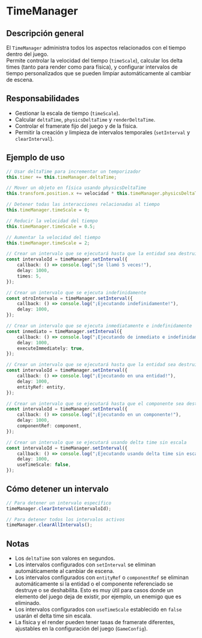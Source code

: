 # TimeManager

## Descripción general

El `TimeManager` administra todos los aspectos relacionados con el tiempo dentro del juego.  
Permite controlar la velocidad del tiempo (`timeScale`), calcular los delta times (tanto para render como para física), y configurar intervalos de tiempo personalizados que se pueden limpiar automáticamente al cambiar de escena.

## Responsabilidades

-   Gestionar la escala de tiempo (`timeScale`).
-   Calcular `deltaTime`, `physicsDeltaTime` y `renderDeltaTime`.
-   Controlar el framerate fijo del juego y de la física.
-   Permitir la creación y limpieza de intervalos temporales (`setInterval` y `clearInterval`).

## Ejemplo de uso

```typescript
// Usar deltaTime para incrementar un temporizador
this.timer += this.timeManager.deltaTime;

// Mover un objeto en física usando physicsDeltaTime
this.transform.position.x += velocidad * this.timeManager.physicsDeltaTime;

// Detener todas las interacciones relacionadas al tiempo
this.timeManager.timeScale = 0;

// Reducir la velocidad del tiempo
this.timeManager.timeScale = 0.5;

// Aumentar la velocidad del tiempo
this.timeManager.timeScale = 2;

// Crear un intervalo que se ejecutará hasta que la entidad sea destruida o deshabilitada
const intervaloId = timeManager.setInterval({
    callback: () => console.log("¡Se llamó 5 veces!"),
    delay: 1000,
    times: 5,
});

// Crear un intervalo que se ejecuta indefinidamente
const otroIntervalo = timeManager.setInterval({
    callback: () => console.log("¡Ejecutando indefinidamente!"),
    delay: 1000,
});

// Crear un intervalo que se ejecuta inmediatamente e indefinidamente
const inmediato = timeManager.setInterval({
    callback: () => console.log("¡Ejecutando de inmediato e indefinidamente!"),
    delay: 1000,
    executeImmediately: true,
});

// Crear un intervalo que se ejecutará hasta que la entidad sea destruida o deshabilitada
const intervaloId = timeManager.setInterval({
    callback: () => console.log("¡Ejecutando en una entidad!"),
    delay: 1000,
    entityRef: entity,
});

// Crear un intervalo que se ejecutará hasta que el componente sea destruido o deshabilitado
const intervaloId = timeManager.setInterval({
    callback: () => console.log("¡Ejecutando en un componente!"),
    delay: 1000,
    componentRef: component,
});

// Crear un intervalo que se ejecutará usando delta time sin escala
const intervaloId = timeManager.setInterval({
    callback: () => console.log("¡Ejecutando usando delta time sin escala!"),
    delay: 1000,
    useTimeScale: false,
});
```

## Cómo detener un intervalo

```typescript
// Para detener un intervalo específico
timeManager.clearInterval(intervaloId);

// Para detener todos los intervalos activos
timeManager.clearAllIntervals();
```

## Notas

-   Los `deltaTime` son valores en segundos.
-   Los intervalos configurados con `setInterval` se eliminan automáticamente al cambiar de escena.
-   Los intervalos configurados con `entityRef` o `componentRef` se eliminan automáticamente si la entidad o el componente referenciado se destruye o se deshabilita. Esto es muy útil para casos donde un elemento del juego deja de existir, por ejemplo, un enemigo que es eliminado.
-   Los intervalos configurados con `useTimeScale` establecido en `false` usarán el delta time sin escala.
-   La física y el render pueden tener tasas de framerate diferentes, ajustables en la configuración del juego (`GameConfig`).
